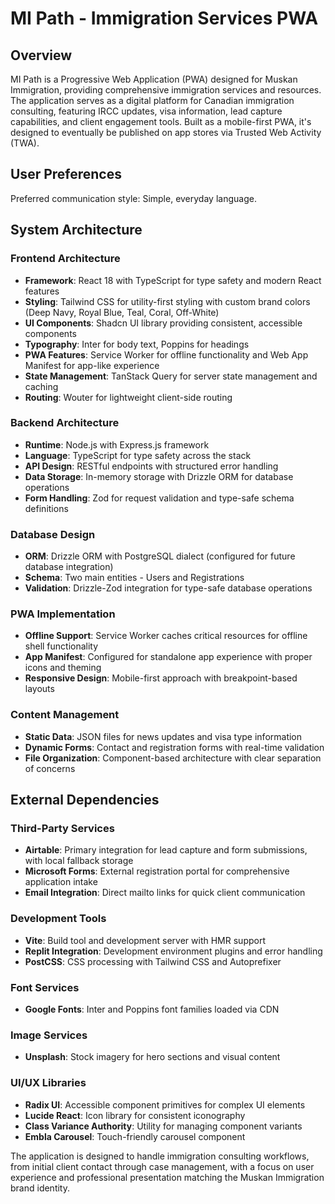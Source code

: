 # MI Path - Immigration Services PWA

## Overview

MI Path is a Progressive Web Application (PWA) designed for Muskan Immigration, providing comprehensive immigration services and resources. The application serves as a digital platform for Canadian immigration consulting, featuring IRCC updates, visa information, lead capture capabilities, and client engagement tools. Built as a mobile-first PWA, it's designed to eventually be published on app stores via Trusted Web Activity (TWA).

## User Preferences

Preferred communication style: Simple, everyday language.

## System Architecture

### Frontend Architecture
- **Framework**: React 18 with TypeScript for type safety and modern React features
- **Styling**: Tailwind CSS for utility-first styling with custom brand colors (Deep Navy, Royal Blue, Teal, Coral, Off-White)
- **UI Components**: Shadcn UI library providing consistent, accessible components
- **Typography**: Inter for body text, Poppins for headings
- **PWA Features**: Service Worker for offline functionality and Web App Manifest for app-like experience
- **State Management**: TanStack Query for server state management and caching
- **Routing**: Wouter for lightweight client-side routing

### Backend Architecture
- **Runtime**: Node.js with Express.js framework
- **Language**: TypeScript for type safety across the stack
- **API Design**: RESTful endpoints with structured error handling
- **Data Storage**: In-memory storage with Drizzle ORM for database operations
- **Form Handling**: Zod for request validation and type-safe schema definitions

### Database Design
- **ORM**: Drizzle ORM with PostgreSQL dialect (configured for future database integration)
- **Schema**: Two main entities - Users and Registrations
- **Validation**: Drizzle-Zod integration for type-safe database operations

### PWA Implementation
- **Offline Support**: Service Worker caches critical resources for offline shell functionality
- **App Manifest**: Configured for standalone app experience with proper icons and theming
- **Responsive Design**: Mobile-first approach with breakpoint-based layouts

### Content Management
- **Static Data**: JSON files for news updates and visa type information
- **Dynamic Forms**: Contact and registration forms with real-time validation
- **File Organization**: Component-based architecture with clear separation of concerns

## External Dependencies

### Third-Party Services
- **Airtable**: Primary integration for lead capture and form submissions, with local fallback storage
- **Microsoft Forms**: External registration portal for comprehensive application intake
- **Email Integration**: Direct mailto links for quick client communication

### Development Tools
- **Vite**: Build tool and development server with HMR support
- **Replit Integration**: Development environment plugins and error handling
- **PostCSS**: CSS processing with Tailwind CSS and Autoprefixer

### Font Services
- **Google Fonts**: Inter and Poppins font families loaded via CDN

### Image Services
- **Unsplash**: Stock imagery for hero sections and visual content

### UI/UX Libraries
- **Radix UI**: Accessible component primitives for complex UI elements
- **Lucide React**: Icon library for consistent iconography
- **Class Variance Authority**: Utility for managing component variants
- **Embla Carousel**: Touch-friendly carousel component

The application is designed to handle immigration consulting workflows, from initial client contact through case management, with a focus on user experience and professional presentation matching the Muskan Immigration brand identity.